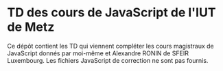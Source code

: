 # TD des cours de JavaScript de l'IUT de Metz

Ce dépôt contient les TD qui viennent compléter les cours magistraux de
JavaScript donnés par moi-même et Alexandre RONIN de SFEIR Luxembourg. Les
fichiers JavaScript de correction ne sont pas fournis.
